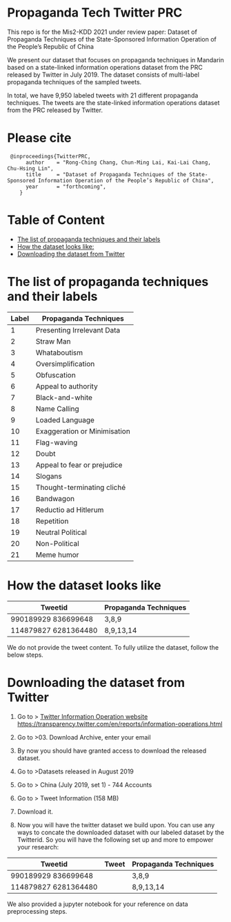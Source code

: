 # Propaganda Tech Twitter PRC
This repo is for the Mis2-KDD 2021 under review paper: Dataset of Propaganda Techniques of the State-Sponsored Information Operation of the People’s Republic of China


We present our dataset that focuses on propaganda techniques in Mandarin based on a state-linked information operations dataset from the PRC released by Twitter in July 2019. The dataset consists of multi-label propaganda techniques of the sampled tweets. 

In total, we have 9,950 labeled tweets with 21 different propaganda techniques. The tweets are the state-linked information operations dataset from the PRC released by Twitter.

# Please cite
```
 @inproceedings{TwitterPRC,
      author    = "Rong-Ching Chang, Chun-Ming Lai, Kai-Lai Chang, Chu-Hsing Lin",
      title     = "Dataset of Propaganda Techniques of the State-Sponsored Information Operation of the People’s Republic of China",
      year      = "forthcoming",
    }
```

# Table of Content
- [The list of propaganda techniques and their labels](#the-list-of-propaganda-techniques-and-their-labels)
- [How the dataset looks like:](#how-the-dataset-looks-like)
- [Downloading the dataset from Twitter](#downloading-the-dataset-from-twitter)


# The list of propaganda techniques and their labels

| Label | Propaganda Techniques        |
|-------|------------------------------|
| 1     | Presenting Irrelevant Data   |
| 2     | Straw Man                    |
| 3     | Whataboutism                 |
| 4     | Oversimplification           |
| 5     | Obfuscation                  |
| 6     | Appeal to authority          |
| 7     | Black-and-white              |
| 8     | Name Calling                 |
| 9     | Loaded Language              |
| 10    | Exaggeration or Minimisation |
| 11    | Flag-waving                  |
| 12    | Doubt                        |
| 13    | Appeal to fear or prejudice  |
| 14    | Slogans                      |
| 15    | Thought-terminating cliché   |
| 16    | Bandwagon                    |
| 17    | Reductio ad Hitlerum         |
| 18    | Repetition                   |
| 19    | Neutral Political            |
| 20    | Non-Political                |
| 21    | Meme humor                   |

# How the dataset looks like

| Tweetid              | Propaganda Techniques |
|----------------------|-----------------------|
| 990189929 836699648  | 3,8,9                 |
| 114879827 6281364480 | 8,9,13,14             |

We do not provide the tweet content. To fully utilize the dataset, follow the below steps.

# Downloading the dataset from Twitter 
1. Go to > [Twitter Information Operation website](https://transparency.twitter.com/en/reports/information-operations.html)  
https://transparency.twitter.com/en/reports/information-operations.html

2. Go to >03. Download Archive, enter your email
3. By now you should have granted access to download the released dataset.
4. Go to >Datasets released in August 2019
5. Go to > China (July 2019, set 1) - 744 Accounts
6. Go to > Tweet Information (158 MB)
7. Download it. 
8. Now you will have the twitter dataset we build upon. You can use any ways to concate the downloaded dataset with our labeled dataset by the Twitterid. So you will have the following set up and more to empower your research:

| Tweetid              |   Tweet   | Propaganda Techniques |
|----------------------|-----------|-----------------------|
| 990189929 836699648  |           | 3,8,9                 |
| 114879827 6281364480 |           |8,9,13,14              |

We also provided a jupyter notebook for your reference on data preprocessing steps.  
